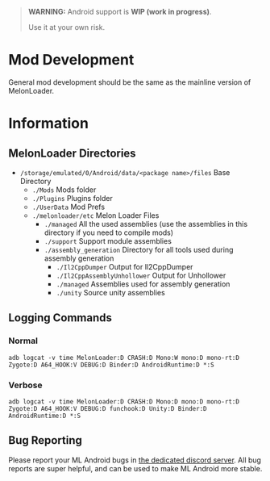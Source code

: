 ﻿> **WARNING:** Android support is **WIP (work in progress)**.
>
> Use it at your own risk.
# Mod Development
General mod development should be the same as the mainline version of MelonLoader.

# Information
## MelonLoader Directories
- `/storage/emulated/0/Android/data/<package name>/files` Base Directory
    - `./Mods` Mods folder
    - `./Plugins` Plugins folder
    - `./UserData` Mod Prefs
    - `./melonloader/etc` Melon Loader Files
        - `./managed` All the used assemblies (use the assemblies in this directory if you need to compile mods)
        - `./support` Support module assemblies
        - `./assembly_generation` Directory for all tools used during assembly generation
            - `./Il2CppDumper` Output for Il2CppDumper
            - `./Il2CppAssemblyUnhollower` Output for Unhollower
            - `./managed` Assemblies used for assembly generation
            - `./unity` Source unity assemblies

## Logging Commands
### Normal
```
adb logcat -v time MelonLoader:D CRASH:D Mono:W mono:D mono-rt:D Zygote:D A64_HOOK:V DEBUG:D Binder:D AndroidRuntime:D *:S
```
### Verbose
```
adb logcat -v time MelonLoader:D CRASH:D Mono:D mono:D mono-rt:D Zygote:D A64_HOOK:V DEBUG:D funchook:D Unity:D Binder:D AndroidRuntime:D *:S
```

## Bug Reporting
Please report your ML Android bugs in [the dedicated discord server](https://discord.gg/czfkRNTSpt). All bug reports are super helpful, and can be used to make ML Android more stable. 